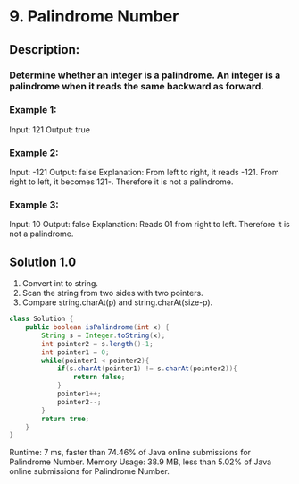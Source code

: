 # 9. Palindrome Number

## Description:

### Determine whether an integer is a palindrome. An integer is a palindrome when it reads the same backward as forward.

### Example 1:

Input: 121
Output: true
### Example 2:

Input: -121
Output: false
Explanation: From left to right, it reads -121. From right to left, it becomes 121-. Therefore it is not a palindrome.
### Example 3:

Input: 10
Output: false
Explanation: Reads 01 from right to left. Therefore it is not a palindrome.

## Solution 1.0
1. Convert int to string.
2. Scan the string from two sides with two pointers.
3. Compare string.charAt(p) and string.charAt(size-p).

```java
class Solution {
    public boolean isPalindrome(int x) {
        String s = Integer.toString(x);
        int pointer2 = s.length()-1;
        int pointer1 = 0;
        while(pointer1 < pointer2){
            if(s.charAt(pointer1) != s.charAt(pointer2)){
                return false;
            }
            pointer1++;
            pointer2--;
        }
        return true;
    }
}
```
Runtime: 7 ms, faster than 74.46% of Java online submissions for Palindrome Number.
Memory Usage: 38.9 MB, less than 5.02% of Java online submissions for Palindrome Number.
